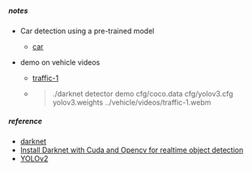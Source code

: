 
##### notes  
* Car detection using a pre-trained model  
    - [car](/vehicle/output/predictions.jpg) 

* demo on vehicle videos  
  - [traffic-1](/vehicle/output/traffic-1.HEIC)
  - > ./darknet detector demo cfg/coco.data cfg/yolov3.cfg yolov3.weights ../vehicle/videos/traffic-1.webm 
   

##### reference  
* [darknet](https://pjreddie.com/darknet/yolo/)
* [Install Darknet with Cuda and Opencv for realtime object detection](https://efcomputer.net.au/blog/4-steps-to-install-darknet-with-cuda-and-opencv-for-realtime-object-detection/)
* [YOLOv2](https://cloudxlab.com/blog/object-detection-yolo-and-python-pydarknet/) 